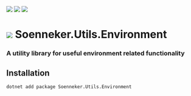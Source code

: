 [![](https://img.shields.io/nuget/v/Soenneker.Utils.Environment.svg?style=for-the-badge)](https://www.nuget.org/packages/Soenneker.Utils.Environment/)
[![](https://img.shields.io/github/actions/workflow/status/soenneker/soenneker.utils.environment/publish-package.yml?style=for-the-badge)](https://github.com/soenneker/soenneker.utils.environment/actions/workflows/publish-package.yml)
[![](https://img.shields.io/nuget/dt/Soenneker.Utils.Environment.svg?style=for-the-badge)](https://www.nuget.org/packages/Soenneker.Utils.Environment/)

# ![](https://user-images.githubusercontent.com/4441470/224455560-91ed3ee7-f510-4041-a8d2-3fc093025112.png) Soenneker.Utils.Environment
### A utility library for useful environment related functionality

## Installation

```
dotnet add package Soenneker.Utils.Environment
```
